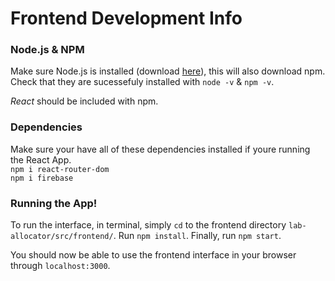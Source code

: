 # Frontend Development Info
### Node.js & NPM
Make sure Node.js is installed (download [here](https://nodejs.org/en/download)), this will also download npm.
Check that they are sucessefuly installed with `node -v` & `npm -v`.

*React* should be included with npm.

### Dependencies
Make sure your have all of these dependencies installed if youre running the React App.\
`npm i react-router-dom`\
`npm i firebase`

### Running the App!
To run the interface, in terminal, simply `cd` to the frontend directory `lab-allocator/src/frontend/`.
Run `npm install`.
Finally, run `npm start`.

You should now be able to use the frontend interface in your browser through `localhost:3000`.


